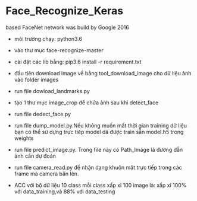 # Face_Recognize_Keras
based FaceNet network was build by Google 2016
- môi trường chạy: python3.6 
- vào thư mục face-recognize-master
- cài đặt các lib bằng: pip3.6 install -r requirement.txt
- đầu tiên download image về bằng tool_download_image cho dữ liệu ảnh vào folder images
- run file dowload_landmarks.py
- tạo 1 thư mục image_crop để chửa ảnh sau khi detect_face
- run file dedect_face.py
- run file dump_model.py.Nếu không muốn mất thời gian training dữ liệu bạn có thể sử dựng trực tiếp model dã được train sẵn model.h5 trong weights
- run file predict_image.py. Trong file này có Path_Image là đường dẫn ảnh cần dự đoán
- run file camera_read.py để nhận dạng khuôn măt trực tiếp trong các frame mà camera bắn lên.

- ACC với bộ dữ liệu 10 class mỗi class xấp xỉ 100 image là: xấp xỉ 100% với data_training,và 88% với data_testing
